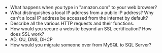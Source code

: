 - What happens when you type in "amazon.com" to your web browser?
- What distinguishes a local IP address from a public IP address? Why can't a local IP address be accessed from the internet by default?
- Describe all the various HTTP requests and their functions.
- How would you secure a website beyond an SSL certification? How does SSL work?
- AD, OU, DNS, DHCP
- How would you migrate someone over from MySQL to SQL Server?
